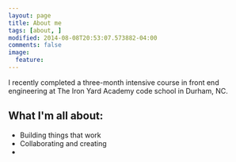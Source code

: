 ```yaml
---
layout: page
title: About me
tags: [about, ]
modified: 2014-08-08T20:53:07.573882-04:00
comments: false
image:
  feature: 
---
```


I recently completed a three-month intensive course in front end engineering at The Iron Yard Academy code school in Durham, NC. 

## What I'm all about:

* Building things that work
* Collaborating and creating
* 

<!-- <a markdown="0" href="{{ site.url }}/theme-setup" class="btn">Install Minimal Mistakes Theme</a> -->